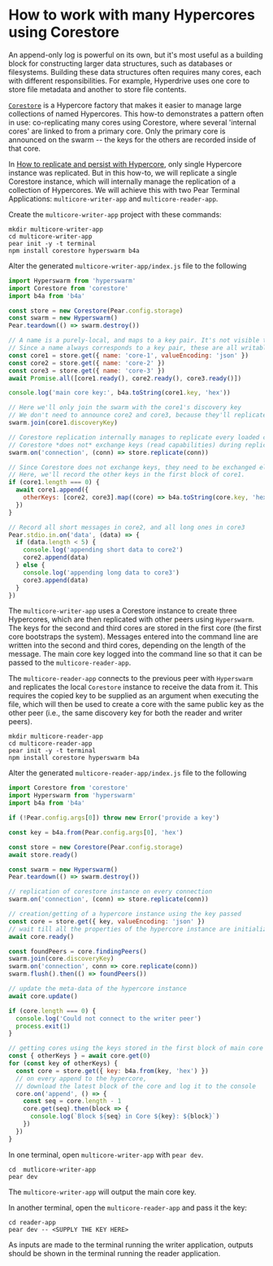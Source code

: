 
# How to work with many Hypercores using Corestore

An append-only log is powerful on its own, but it's most useful as a building block for constructing larger data structures, such as databases or filesystems. Building these data structures often requires many cores, each with different responsibilities. For example, Hyperdrive uses one core to store file metadata and another to store file contents.

[`Corestore`](../helpers/corestore.md) is a Hypercore factory that makes it easier to manage large collections of named Hypercores. This how-to demonstrates a pattern often in use: co-replicating many cores using Corestore, where several 'internal cores' are linked to from a primary core. Only the primary core is announced on the swarm -- the keys for the others are recorded inside of that core.

In [How to replicate and persist with Hypercore](./replicate-and-persist-with-hypercore.md), only single Hypercore instance was replicated. But in this how-to, we will replicate a single Corestore instance, which will internally manage the replication of a collection of Hypercores. We will achieve this with two Pear Terminal Applications: `multicore-writer-app` and `multicore-reader-app`. 

Create the `multicore-writer-app` project with these commands:

```
mkdir multicore-writer-app
cd multicore-writer-app
pear init -y -t terminal
npm install corestore hyperswarm b4a
```

Alter the generated `multicore-writer-app/index.js` file to the following

```javascript
import Hyperswarm from 'hyperswarm'
import Corestore from 'corestore'
import b4a from 'b4a'

const store = new Corestore(Pear.config.storage)
const swarm = new Hyperswarm()
Pear.teardown(() => swarm.destroy())

// A name is a purely-local, and maps to a key pair. It's not visible to readers.
// Since a name always corresponds to a key pair, these are all writable
const core1 = store.get({ name: 'core-1', valueEncoding: 'json' })
const core2 = store.get({ name: 'core-2' })
const core3 = store.get({ name: 'core-3' })
await Promise.all([core1.ready(), core2.ready(), core3.ready()])

console.log('main core key:', b4a.toString(core1.key, 'hex'))

// Here we'll only join the swarm with the core1's discovery key
// We don't need to announce core2 and core3, because they'll replicated with core1
swarm.join(core1.discoveryKey)

// Corestore replication internally manages to replicate every loaded core
// Corestore *does not* exchange keys (read capabilities) during replication.
swarm.on('connection', (conn) => store.replicate(conn))

// Since Corestore does not exchange keys, they need to be exchanged elsewhere.
// Here, we'll record the other keys in the first block of core1.
if (core1.length === 0) {
  await core1.append({
    otherKeys: [core2, core3].map((core) => b4a.toString(core.key, 'hex'))
  })
}

// Record all short messages in core2, and all long ones in core3
Pear.stdio.in.on('data', (data) => {
  if (data.length < 5) {
    console.log('appending short data to core2')
    core2.append(data)
  } else {
    console.log('appending long data to core3')
    core3.append(data)
  }
})
```

The `multicore-writer-app` uses a Corestore instance to create three Hypercores, which are then replicated with other peers using `Hyperswarm`. The keys for the second and third cores are stored in the first core (the first core bootstraps the system). Messages entered into the command line are written into the second and third cores, depending on the length of the message. The main core key logged into the command line so that it can be passed to the `multicore-reader-app`.

The `multicore-reader-app` connects to the previous peer with `Hyperswarm` and replicates the local `Corestore` instance to receive the data from it. This requires the copied key to be supplied as an argument when executing the file, which will then be used to create a core with the same public key as the other peer (i.e., the same discovery key for both the reader and writer peers).

```
mkdir multicore-reader-app
cd multicore-reader-app
pear init -y -t terminal
npm install corestore hyperswarm b4a
```

Alter the generated `multicore-reader-app/index.js` file to the following

```javascript
import Corestore from 'corestore'
import Hyperswarm from 'hyperswarm'
import b4a from 'b4a'

if (!Pear.config.args[0]) throw new Error('provide a key')

const key = b4a.from(Pear.config.args[0], 'hex')

const store = new Corestore(Pear.config.storage)
await store.ready()

const swarm = new Hyperswarm()
Pear.teardown(() => swarm.destroy())

// replication of corestore instance on every connection
swarm.on('connection', (conn) => store.replicate(conn))

// creation/getting of a hypercore instance using the key passed
const core = store.get({ key, valueEncoding: 'json' })
// wait till all the properties of the hypercore instance are initialized
await core.ready()

const foundPeers = core.findingPeers()
swarm.join(core.discoveryKey)
swarm.on('connection', conn => core.replicate(conn))
swarm.flush().then(() => foundPeers())

// update the meta-data of the hypercore instance
await core.update()

if (core.length === 0) {
  console.log('Could not connect to the writer peer')
  process.exit(1)
}

// getting cores using the keys stored in the first block of main core
const { otherKeys } = await core.get(0)
for (const key of otherKeys) {
  const core = store.get({ key: b4a.from(key, 'hex') })
  // on every append to the hypercore, 
  // download the latest block of the core and log it to the console
  core.on('append', () => {
    const seq = core.length - 1
    core.get(seq).then(block => {
      console.log(`Block ${seq} in Core ${key}: ${block}`) 
    })
  })
}
```

In one terminal, open `multicore-writer-app` with `pear dev`.

```
cd  mutlicore-writer-app
pear dev
```

The `multicore-writer-app` will output the main core key.

In another terminal, open the `multicore-reader-app` and pass it the key:

```
cd reader-app
pear dev -- <SUPPLY THE KEY HERE>
```

As inputs are made to the terminal running the writer application, outputs should be shown in the terminal running the reader application.